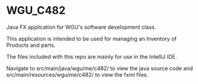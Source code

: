 # WGU_C482
Java FX application for WGU's software development class.

This application is intended to be used for managing an Inventory of Products and parts. 

The files included with this repo are mainly for use in the IntelliJ IDE. 

Navigate to src/main/java/wgu/me/c482/ to view the java source code and src/main/resources/wgu/me/c482/ to view the fxml files.
